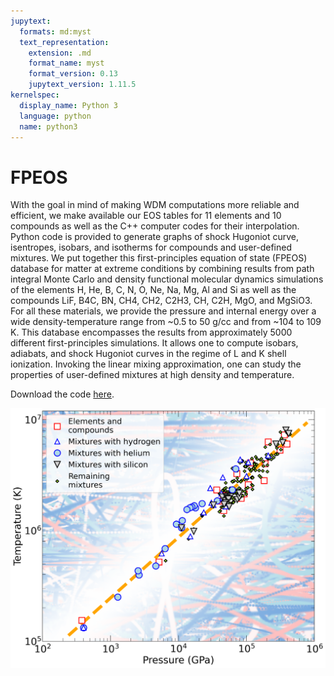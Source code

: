 ```yaml
---
jupytext:
  formats: md:myst
  text_representation:
    extension: .md
    format_name: myst
    format_version: 0.13
    jupytext_version: 1.11.5
kernelspec:
  display_name: Python 3
  language: python
  name: python3
---
```


# FPEOS   
With the goal in mind of making WDM computations more reliable and efficient, we make available our EOS tables for 11 elements and 10 compounds as well as the C++ computer codes for their interpolation. Python code is provided to generate graphs of shock Hugoniot curve, isentropes, isobars, and isotherms for compounds and user-defined mixtures. We put together this first-principles equation of state (FPEOS) database for matter at extreme conditions by combining results from path integral Monte Carlo and density functional molecular dynamics simulations of the elements H, He, B, C, N, O, Ne, Na, Mg, Al and Si as well as the compounds LiF, B4C, BN, CH4, CH2, C2H3, CH, C2H, MgO, and MgSiO3. For all these materials, we provide the pressure and internal energy over a wide density-temperature range from ~0.5 to 50 g/cc and from ~104 to 109 K. This database encompasses the results from approximately 5000 different first-principles simulations. It allows one to compute isobars, adiabats, and shock Hugoniot curves in the regime of L and K shell ionization. Invoking the linear mixing approximation, one can study the properties of user-defined mixtures at high density and temperature.



Download the code <a href="http://militzer.berkeley.edu/FPEOS/" target="_blank">here</a>.


![](FPEOS_mixture_P_T_plot_maxComp_10.png)
